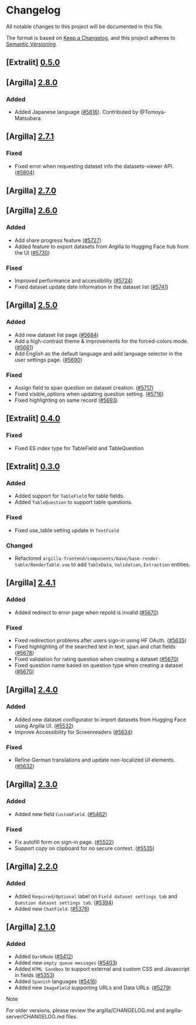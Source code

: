 # Changelog

All notable changes to this project will be documented in this file.

The format is based on [Keep a Changelog](https://keepachangelog.com/en/1.1.0/), and this project adheres to [Semantic Versioning](https://semver.org/spec/v2.0.0.html).

<!--
These are the section headers that we use:
* "Added" for new features.
* "Changed" for changes in existing functionality.
* "Deprecated" for soon-to-be removed features.
* "Removed" for now removed features.
* "Fixed" for any bug fixes.
* "Security" in case of vulnerabilities.
-->

## [Extralit] [0.5.0](https://github.com/extralit/extralit/compare/v0.4.1...v0.5.0)


## [Argilla] [2.8.0](https://github.com/argilla-io/argilla/compare/v2.7.1...v2.8.0)

### Added

- Added Japanese language ([#5816](https://github.com/argilla-io/argilla/pull/5816)). Contributed by @Tomoya-Matsubara.

## [Argilla] [2.7.1](https://github.com/argilla-io/argilla/compare/v2.7.0...v2.7.1)

### Fixed

- Fixed error when requesting dataset info the datasets-viewer API. ([#5804](https://github.com/argilla-io/argilla/pull/5804))

## [Argilla] [2.7.0](https://github.com/argilla-io/argilla/compare/v2.6.0...v2.7.0)

## [Argilla] [2.6.0](https://github.com/argilla-io/argilla/compare/v2.5.0...v2.6.0)

### Added

- Add share progress feature ([#5727](https://github.com/argilla-io/argilla/pull/5727))
- Added feature to export datasets from Argilla to Hugging Face hub from the UI ([#5730](https://github.com/argilla-io/argilla/pull/5730))

### Fixed

- Improved performance and accessibility ([#5724](https://github.com/argilla-io/argilla/pull/5724))
- Fixed dataset update date information in the dataset list ([#5741](https://github.com/argilla-io/argilla/pull/#5741))

## [Argilla] [2.5.0](https://github.com/argilla-io/argilla/compare/v2.4.1...v2.5.0)

### Added

- Add new dataset list page ([#5684](https://github.com/argilla-io/argilla/pull/5684))
- Add a high-contrast theme & improvements for the forced-colors mode. ([#5661](https://github.com/argilla-io/argilla/pull/5661))
- Add English as the default language and add language selector in the user settings page. ([#5690](https://github.com/argilla-io/argilla/pull/5690))

### Fixed

- Assign field to span question on dataset creation. ([#5717](https://github.com/argilla-io/argilla/pull/5717))
- Fixed visible_options when updating question setting. ([#5716](https://github.com/argilla-io/argilla/pull/5716))
- Fixed highlighting on same record ([#5693](https://github.com/argilla-io/argilla/pull/5693))

## [Extralit] [0.4.0](https://github.com/extralit/extralit/compare/v0.3.0...v0.4.0)

### Fixed
- Fixed ES index type for TableField and TableQuestion

## [Extralit] [0.3.0](https://github.com/extralit/extralit/compare/v0.2.3...v0.3.0)

### Added
- Added support for `TableField` for table fields.
- Added `TableQuestion` to support table questions.

### Fixed
- Fixed use_table setting update in `TextField`

### Changed
- Refactored `argilla-frontend/components/base/base-render-table/RenderTable.vue` to add `TableData`, `Validation`, `Extraction` entities.


## [Argilla] [2.4.1](https://github.com/argilla-io/argilla/compare/v2.4.0...v2.4.1)

### Added

- Added redirect to error page when repoId is invalid ([#5670](https://github.com/argilla-io/argilla/pull/5670))

### Fixed

- Fixed redirection problems after users sign-in using HF OAuth. ([#5635](https://github.com/argilla-io/argilla/pull/5635))
- Fixed highlighting of the searched text in text, span and chat fields ([#5678](https://github.com/argilla-io/argilla/pull/5678))
- Fixed validation for rating question when creating a dataset ([#5670](https://github.com/argilla-io/argilla/pull/5670))
- Fixed question name based on question type when creating a dataset ([#5670](https://github.com/argilla-io/argilla/pull/5670))

## [Argilla] [2.4.0](https://github.com/argilla-io/argilla/compare/v2.3.0...v2.4.0)

### Added

- Added new dataset configurator to import datasets from Hugging Face using Argilla UI. ([#5532](https://github.com/argilla-io/argilla/pull/5532))
- Improve Accessibility for Screenreaders ([#5634](https://github.com/argilla-io/argilla/pull/5634))

### Fixed

- Refine German translations and update non-localized UI elements. ([#5632](https://github.com/argilla-io/argilla/pull/5632))

## [Argilla] [2.3.0](https://github.com/argilla-io/argilla/compare/v2.2.0...v2.3.0)

### Added

- Added new field `CustomField`. ([#5462](https://github.com/argilla-io/argilla/pull/5462))

### Fixed

- Fix autofill form on sign-in page. ([#5522](https://github.com/argilla-io/argilla/pull/5522))
- Support copy on clipboard for no secure context. ([#5535](https://github.com/argilla-io/argilla/pull/5535))

## [Argilla] [2.2.0](https://github.com/argilla-io/argilla/compare/v2.1.0...v2.2.0)

### Added

- Added `Required/Optional` label on `Field dataset settings tab` and `Question dataset settings tab`. ([#5394](https://github.com/argilla-io/argilla/pull/5394))
- Added new `ChatField`. ([#5376](https://github.com/argilla-io/argilla/pull/5376))

## [Argilla] [2.1.0](https://github.com/argilla-io/argilla/compare/v2.0.1...v2.1.0)

### Added

- Added `DarkMode` ([#5412](https://github.com/argilla-io/argilla/pull/5412))
- Added new `empty queue messages` ([#5403](https://github.com/argilla-io/argilla/pull/5403))
- Added `HTML Sandbox` to support external and custom CSS and Javascript in fields ([#5353](https://github.com/argilla-io/argilla/pull/5353))
- Added `Spanish` languages ([#5416](https://github.com/argilla-io/argilla/pull/5416))
- Added new `ImageField` supporting URLs and Data URLs. ([#5279](https://github.com/argilla-io/argilla/pull/5279))

> [!NOTE]
> For older versions, please review the argilla/CHANGELOG.md and argilla-server/CHANGELOG.md files.
